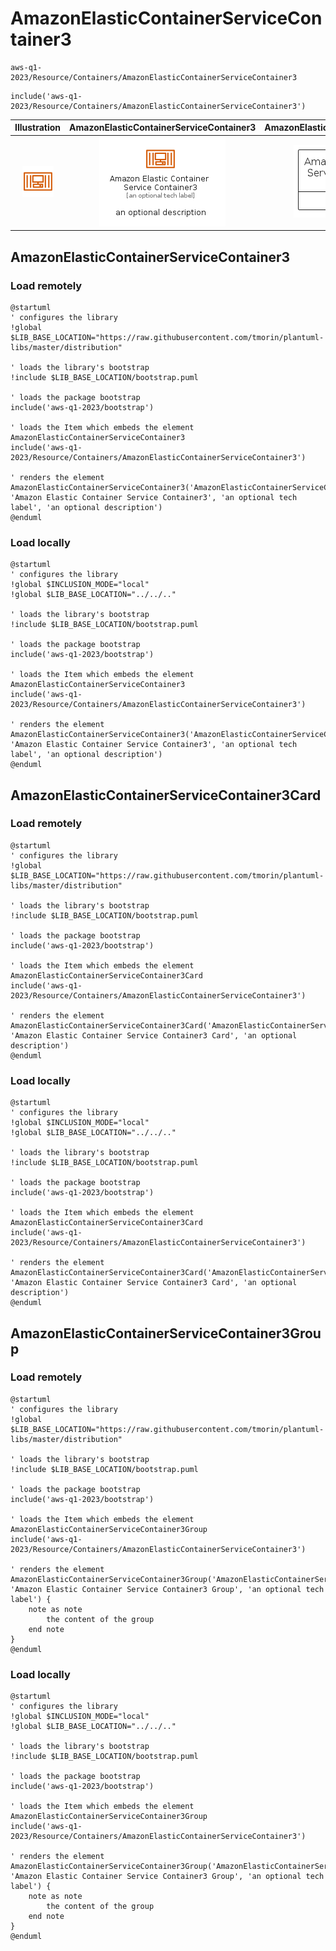 # AmazonElasticContainerServiceContainer3


```text
aws-q1-2023/Resource/Containers/AmazonElasticContainerServiceContainer3
```

```text
include('aws-q1-2023/Resource/Containers/AmazonElasticContainerServiceContainer3')
```



| Illustration | AmazonElasticContainerServiceContainer3 | AmazonElasticContainerServiceContainer3Card | AmazonElasticContainerServiceContainer3Group |
| :---: | :---: | :---: | :---: |
| ![illustration for Illustration](../../../aws-q1-2023/Resource/Containers/AmazonElasticContainerServiceContainer3.png) | ![illustration for AmazonElasticContainerServiceContainer3](../../../aws-q1-2023/Resource/Containers/AmazonElasticContainerServiceContainer3.Local.png) | ![illustration for AmazonElasticContainerServiceContainer3Card](../../../aws-q1-2023/Resource/Containers/AmazonElasticContainerServiceContainer3Card.Local.png) | ![illustration for AmazonElasticContainerServiceContainer3Group](../../../aws-q1-2023/Resource/Containers/AmazonElasticContainerServiceContainer3Group.Local.png) |




## AmazonElasticContainerServiceContainer3

### Load remotely
```plantuml
@startuml
' configures the library
!global $LIB_BASE_LOCATION="https://raw.githubusercontent.com/tmorin/plantuml-libs/master/distribution"

' loads the library's bootstrap
!include $LIB_BASE_LOCATION/bootstrap.puml

' loads the package bootstrap
include('aws-q1-2023/bootstrap')

' loads the Item which embeds the element AmazonElasticContainerServiceContainer3
include('aws-q1-2023/Resource/Containers/AmazonElasticContainerServiceContainer3')

' renders the element
AmazonElasticContainerServiceContainer3('AmazonElasticContainerServiceContainer3', 'Amazon Elastic Container Service Container3', 'an optional tech label', 'an optional description')
@enduml
```

### Load locally
```plantuml
@startuml
' configures the library
!global $INCLUSION_MODE="local"
!global $LIB_BASE_LOCATION="../../.."

' loads the library's bootstrap
!include $LIB_BASE_LOCATION/bootstrap.puml

' loads the package bootstrap
include('aws-q1-2023/bootstrap')

' loads the Item which embeds the element AmazonElasticContainerServiceContainer3
include('aws-q1-2023/Resource/Containers/AmazonElasticContainerServiceContainer3')

' renders the element
AmazonElasticContainerServiceContainer3('AmazonElasticContainerServiceContainer3', 'Amazon Elastic Container Service Container3', 'an optional tech label', 'an optional description')
@enduml
```

## AmazonElasticContainerServiceContainer3Card

### Load remotely
```plantuml
@startuml
' configures the library
!global $LIB_BASE_LOCATION="https://raw.githubusercontent.com/tmorin/plantuml-libs/master/distribution"

' loads the library's bootstrap
!include $LIB_BASE_LOCATION/bootstrap.puml

' loads the package bootstrap
include('aws-q1-2023/bootstrap')

' loads the Item which embeds the element AmazonElasticContainerServiceContainer3Card
include('aws-q1-2023/Resource/Containers/AmazonElasticContainerServiceContainer3')

' renders the element
AmazonElasticContainerServiceContainer3Card('AmazonElasticContainerServiceContainer3Card', 'Amazon Elastic Container Service Container3 Card', 'an optional description')
@enduml
```

### Load locally
```plantuml
@startuml
' configures the library
!global $INCLUSION_MODE="local"
!global $LIB_BASE_LOCATION="../../.."

' loads the library's bootstrap
!include $LIB_BASE_LOCATION/bootstrap.puml

' loads the package bootstrap
include('aws-q1-2023/bootstrap')

' loads the Item which embeds the element AmazonElasticContainerServiceContainer3Card
include('aws-q1-2023/Resource/Containers/AmazonElasticContainerServiceContainer3')

' renders the element
AmazonElasticContainerServiceContainer3Card('AmazonElasticContainerServiceContainer3Card', 'Amazon Elastic Container Service Container3 Card', 'an optional description')
@enduml
```

## AmazonElasticContainerServiceContainer3Group

### Load remotely
```plantuml
@startuml
' configures the library
!global $LIB_BASE_LOCATION="https://raw.githubusercontent.com/tmorin/plantuml-libs/master/distribution"

' loads the library's bootstrap
!include $LIB_BASE_LOCATION/bootstrap.puml

' loads the package bootstrap
include('aws-q1-2023/bootstrap')

' loads the Item which embeds the element AmazonElasticContainerServiceContainer3Group
include('aws-q1-2023/Resource/Containers/AmazonElasticContainerServiceContainer3')

' renders the element
AmazonElasticContainerServiceContainer3Group('AmazonElasticContainerServiceContainer3Group', 'Amazon Elastic Container Service Container3 Group', 'an optional tech label') {
    note as note
        the content of the group
    end note
}
@enduml
```

### Load locally
```plantuml
@startuml
' configures the library
!global $INCLUSION_MODE="local"
!global $LIB_BASE_LOCATION="../../.."

' loads the library's bootstrap
!include $LIB_BASE_LOCATION/bootstrap.puml

' loads the package bootstrap
include('aws-q1-2023/bootstrap')

' loads the Item which embeds the element AmazonElasticContainerServiceContainer3Group
include('aws-q1-2023/Resource/Containers/AmazonElasticContainerServiceContainer3')

' renders the element
AmazonElasticContainerServiceContainer3Group('AmazonElasticContainerServiceContainer3Group', 'Amazon Elastic Container Service Container3 Group', 'an optional tech label') {
    note as note
        the content of the group
    end note
}
@enduml
```

